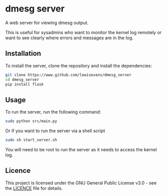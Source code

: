 # dmesg server

A web server for viewing dmesg output.

This is useful for sysadmins who want to monitor the kernel log remotely or want to see clearly where errors and messages are in the log.

## Installation

To install the server, clone the repository and install the dependencies:

```bash
git clone https://www.github.com/lewisevans/dmesg_server
cd dmesg_server
pip install flask
```

## Usage

To run the server, run the following command:

```bash
sudo python src/main.py
```

Or if you want to run the server via a shell script
```bash
sudo sh start_server.sh
```

You will need to be root to run the server as it needs to access the kernel log.

## Licence

This project is licensed under the GNU General Public License v3.0 - see the [LICENCE](LICENCE) file for details.
